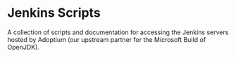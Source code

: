# Jenkins Scripts
A collection of scripts and documentation for accessing the Jenkins servers hosted by Adoptium (our upstream partner for the Microsoft Build of OpenJDK).

